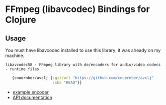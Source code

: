 # FFmpeg (libavcodec) Bindings for Clojure


## Usage

You must have libavcodec installed to use this library; it was already on my machine.

```console
libavcodec58 - FFmpeg library with de/encoders for audio/video codecs - runtime files
```

```clojure
   {cnuernber/avclj {:git/url "https://github.com/cnuernber/avclj"
                     :sha "HEAD"}}
```

* [example encoder](test/avclj_test.clj)
* [API documentation](https://cnuernber.github.io/avclj/)
